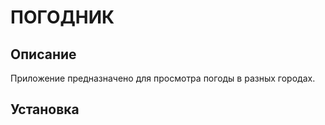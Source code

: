 # ПОГОДНИК
## Описание
Приложение предназначено для просмотра погоды в разных городах.
## Установка
